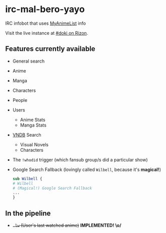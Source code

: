irc-mal-bero-yayo
=================

IRC infobot that uses [MyAnimeList](http://myanimelist.net) info

Visit the live instance at [#doki on Rizon](irc://irc.rizon.net/doki).

## Features currently available
  * General search
   * Anime
   * Manga
   * Characters
   * People
   * Users
     * Anime Stats
     * Manga Stats
  * [VNDB](http://vndb.org) Search
    * Visual Novels
    * Characters
  * The `!whodid` trigger (which fansub group/s did a particular show)
  * Google Search Fallback (lovingly called `Wilbell`, because it's **magical!**)
   
    ```perl
    sub Wilbell {
    # Wilbell
    # (Magical!) Google Search Fallback
    ...
    }
    ```
    
## In the pipeline
  * ~~`.lw` (User's last watched anime)~~ **IMPLEMENTED! \o/**

